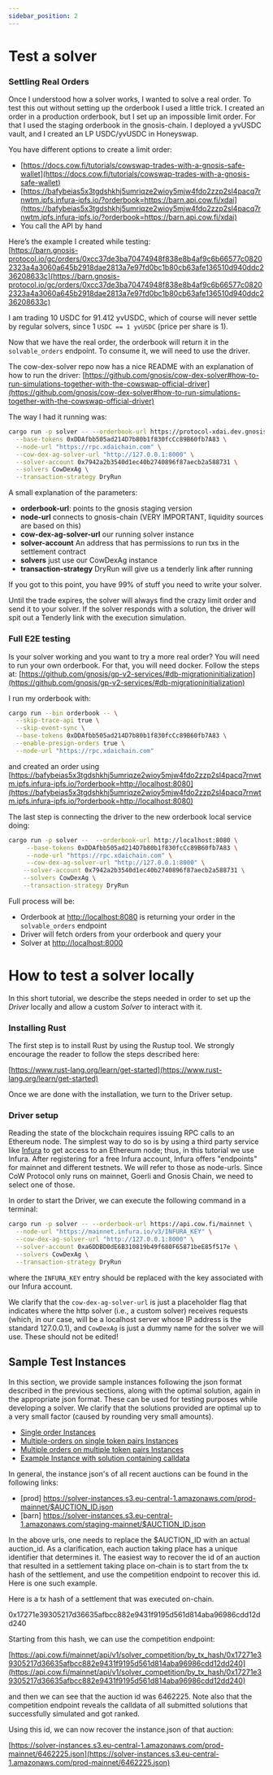```yaml
---
sidebar_position: 2
---
```


# Test a solver

### Settling Real Orders

Once I understood how a solver works, I wanted to solve a real order. To test this out without setting up the orderbook I used a little trick. I created an order in a production orderbook, but I set up an impossible limit order. For that I used the staging orderbook in the gnosis-chain. I deployed a yvUSDC vault, and I created an LP USDC/yvUSDC in Honeyswap.

You have different options to create a limit order:

- [https://docs.cow.fi/tutorials/cowswap-trades-with-a-gnosis-safe-wallet](https://docs.cow.fi/tutorials/cowswap-trades-with-a-gnosis-safe-wallet)
- [https://bafybeias5x3tgdshkhj5umriqze2wioy5mjw4fdo2zzp2sl4pacq7rnwtm.ipfs.infura-ipfs.io/?orderbook=https://barn.api.cow.fi/xdai](https://bafybeias5x3tgdshkhj5umriqze2wioy5mjw4fdo2zzp2sl4pacq7rnwtm.ipfs.infura-ipfs.io/?orderbook=https://barn.api.cow.fi/xdai)
- You call the API by hand

Here’s the example I created while testing:\
[https://barn.gnosis-protocol.io/gc/orders/0xcc37de3ba70474948f838e8b4af9c6b66577c08202323a4a3060a645b2918dae2813a7e97fd0bc1b80cb63afe136510d940ddc236208633c](https://barn.gnosis-protocol.io/gc/orders/0xcc37de3ba70474948f838e8b4af9c6b66577c08202323a4a3060a645b2918dae2813a7e97fd0bc1b80cb63afe136510d940ddc236208633c)

I am trading 10 USDC for 91.412 yvUSDC, which of course will never settle by regular solvers, since 1 `USDC == 1 yvUSDC` (price per share is 1).

Now that we have the real order, the orderbook will return it in the `solvable_orders` endpoint.
To consume it, we will need to use the driver.

The cow-dex-solver repo now has a nice README with an explanation of how to run the driver:
[https://github.com/gnosis/cow-dex-solver#how-to-run-simulations-together-with-the-cowswap-official-driver](https://github.com/gnosis/cow-dex-solver#how-to-run-simulations-together-with-the-cowswap-official-driver)

The way I had it running was:

```bash
cargo run -p solver -- --orderbook-url https://protocol-xdai.dev.gnosisdev.com \
  --base-tokens 0xDDAfbb505ad214D7b80b1f830fcCc89B60fb7A83 \
  --node-url "https://rpc.xdaichain.com" \
  --cow-dex-ag-solver-url "http://127.0.0.1:8000" \
  --solver-account 0x7942a2b3540d1ec40b2740896f87aecb2a588731 \
  --solvers CowDexAg \
  --transaction-strategy DryRun
```

A small explanation of the parameters:

- **orderbook-url**: points to the gnosis staging version
- **node-url** connects to gnosis-chain (VERY IMPORTANT, liquidity sources are based on this)
- **cow-dex-ag-solver-url** our running solver instance
- **solver-account** An address that has permissions to run txs in the settlement contract
- **solvers** just use our CowDexAg instance
- **transaction-strategy** DryRun will give us a tenderly link after running

If you got to this point, you have 99% of stuff you need to write your solver.

Until the trade expires, the solver will always find the crazy limit order and send it to your solver. If the solver responds with a solution, the driver will spit out a Tenderly link with the execution simulation.

### Full E2E testing

Is your solver working and you want to try a more real order?
You will need to run your own orderbook. For that, you will need docker.
Follow the steps at: [https://github.com/gnosis/gp-v2-services/#db-migrationinitialization](https://github.com/gnosis/gp-v2-services/#db-migrationinitialization)

I run my orderbook with:

```bash
cargo run --bin orderbook -- \
  --skip-trace-api true \
  --skip-event-sync \
  --base-tokens 0xDDAfbb505ad214D7b80b1f830fcCc89B60fb7A83 \
  --enable-presign-orders true \
  --node-url "https://rpc.xdaichain.com"
```

and created an order using [https://bafybeias5x3tgdshkhj5umriqze2wioy5mjw4fdo2zzp2sl4pacq7rnwtm.ipfs.infura-ipfs.io/?orderbook=http://localhost:8080](https://bafybeias5x3tgdshkhj5umriqze2wioy5mjw4fdo2zzp2sl4pacq7rnwtm.ipfs.infura-ipfs.io/?orderbook=http://localhost:8080)

The last step is connecting the driver to the new orderbook local service doing:

```bash
cargo run -p solver --  --orderbook-url http://localhost:8080 \
     --base-tokens 0xDDAfbb505ad214D7b80b1f830fcCc89B60fb7A83 \
     --node-url "https://rpc.xdaichain.com" \
     --cow-dex-ag-solver-url "http://127.0.0.1:8000" \
    --solver-account 0x7942a2b3540d1ec40b2740896f87aecb2a588731 \
    --solvers CowDexAg \
    --transaction-strategy DryRun
```

Full process will be:

- Orderbook at [http://localhost:8080](http://localhost:8080/) is returning your order in the `solvable_orders` endpoint
- Driver will fetch orders from your orderbook and query your
- Solver at [http://localhost:8000](http://localhost:8000/)


# How to test a solver locally

In this short tutorial, we describe the steps needed in order to set up the _Driver_ locally and allow a custom _Solver_ to interact with it.

### Installing Rust

The first step is to install Rust by using the Rustup tool. We strongly encourage the reader to follow the steps described here:

[https://www.rust-lang.org/learn/get-started](https://www.rust-lang.org/learn/get-started)

Once we are done with the installation, we turn to the Driver setup.

### Driver setup

Reading the state of the blockchain requires issuing RPC calls to an Ethereum node. The simplest way to do so is by using a third party service like [Infura](https://infura.io/) to get access to an Ethereum node; thus, in this tutorial we use Infura. After registering for a free Infura account, Infura offers "endpoints" for mainnet and different testnets. We will refer to those as node-urls. Since CoW Protocol only runs on mainnet, Goerli and Gnosis Chain, we need to select one of those.

In order to start the Driver, we can execute the following command in a terminal:

```bash
cargo run -p solver -- --orderbook-url https://api.cow.fi/mainnet \
  --node-url "https://mainnet.infura.io/v3/INFURA_KEY" \
  --cow-dex-ag-solver-url "http://127.0.0.1:8000" \
  --solver-account 0xa6DDBD0dE6B310819b49f680F65871beE85f517e \
  --solvers CowDexAg \
  --transaction-strategy DryRun
```

where the `INFURA_KEY` entry should be replaced with the key associated with our Infura account.

We clarify that the `cow-dex-ag-solver-url` is just a placeholder flag that indicates where the http solver (i.e., a custom solver) receives requests (which, in our case, will be a localhost server whose IP address is the standard 127.0.0.1), and `CowDexAg` is just a dummy name for the solver we will use. These should not be edited!



## Sample Test Instances

In this section, we provide sample instances following the json format described in the previous sections, along with the optimal solution, again in the appropriate json format. These can be used for testing purposes while developing a solver. We clarify that the solutions provided are optimal up to a very small factor (caused by rounding very small amounts).

- [Single order Instances](https://drive.google.com/file/d/1VIfuMVOG62bFHHbXAEOCtPG4ZTRiPi3O/view?usp=sharing)
- [Multiple-orders on single token pairs Instances](https://drive.google.com/file/d/13RaEsDaqt7IHnLcEefFLj_yPIrlJHYX7/view?usp=sharing)
- [Multiple orders on multiple token pairs Instances](https://drive.google.com/file/d/10RuJ93gHwo5uBZ6xST4k7-UMTlXBbmj-/view?usp=sharing)
- [Example Instance with solution containing calldata](https://drive.google.com/file/d/1sOXd8t4dfckVxAMz2TAnsisUve3M6iiG/view?usp=sharing)

In general, the instance json's of all recent auctions can be found in the following links:
- [prod] https://solver-instances.s3.eu-central-1.amazonaws.com/prod-mainnet/$AUCTION_ID.json
- [barn] https://solver-instances.s3.eu-central-1.amazonaws.com/staging-mainnet/$AUCTION_ID.json

In the above urls, one needs to replace the $AUCTION_ID with an actual auction_id. As a clarification, each auction taking place has a unique identifier that determines it. The easiest way to recover the id of an auction that resulted in a settlement taking place on-chain is to start from the tx hash of the settlement, and use the competition endpoint to recover this id. Here is one such example.

Here is a tx hash of a settlement that was executed on-chain.

0x17271e39305217d36635afbcc882e9431f9195d561d814aba96986cdd12dd240

Starting from this hash, we can use the competition endpoint:

[https://api.cow.fi/mainnet/api/v1/solver_competition/by_tx_hash/0x17271e39305217d36635afbcc882e9431f9195d561d814aba96986cdd12dd240](https://api.cow.fi/mainnet/api/v1/solver_competition/by_tx_hash/0x17271e39305217d36635afbcc882e9431f9195d561d814aba96986cdd12dd240)

and then we can see that the auction id was 6462225. Note also that the competition endpoint reveals the calldata of all submitted solutions that successfully simulated and got ranked.

Using this id, we can now recover the instance.json of that auction:

[https://solver-instances.s3.eu-central-1.amazonaws.com/prod-mainnet/6462225.json](https://solver-instances.s3.eu-central-1.amazonaws.com/prod-mainnet/6462225.json)
